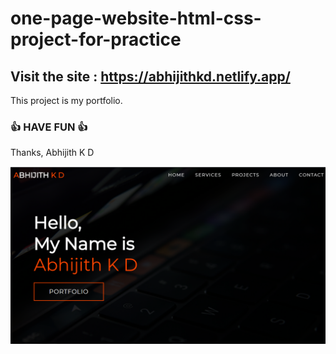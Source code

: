 # one-page-website-html-css-project-for-practice
## Visit the site : https://abhijithkd.netlify.app/

This project is my portfolio.

### 👍 HAVE FUN 👍
Thanks, Abhijith K D

![Watch Now](./img/Design.jpg)
